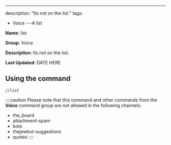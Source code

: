 ---
description: "Its not on the list."
tags:
  - Voice
---# list

**Name**: list

**Group**: Voice

**Description**: Its not on the list.

**Last Updated**: DATE HERE

## Using the command

    //list

::::caution Please note that this command and other commands from the **Voice** command group are not allowed in the following channels:
- the_board
- attachment-spam
- bots
- thejewbot-suggestions
- quotes
::::